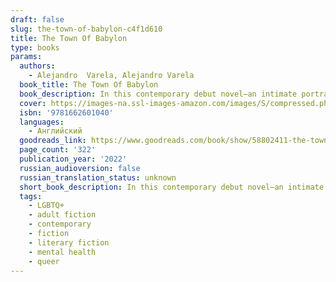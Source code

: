 ```yaml
---
draft: false
slug: the-town-of-babylon-c4f1d610
title: The Town Of Babylon
type: books
params:
  authors:
    - Alejandro  Varela, Alejandro Varela
  book_title: The Town Of Babylon
  book_description: In this contemporary debut novel—an intimate portrait of queer, racial, and class identity —Andrés, a gay Latinx professor, returns to his suburban hometown in the wake of his husband’s infidelity. There he finds himself with no excuse not to attend his twenty-year high school reunion, and hesitantly begins to reconnect with people he used to call friends.Over the next few weeks, while caring for his aging parents and navigating the neighborhood where he grew up, Andrés falls into old habits with friends he thought he’d left behind. Before long, he unexpectedly becomes entangled with his first love and is forced to tend to past wounds.Captivating and poignant; a modern coming-of-age story about the essential nature of community,The Town of Babylonis a page-turning novel about young love and a close examination of our social systems and the toll they take when they fail us.
  cover: https://images-na.ssl-images-amazon.com/images/S/compressed.photo.goodreads.com/books/1629306912i/58802411.jpg
  isbn: '9781662601040'
  languages:
    - Английский
  goodreads_link: https://www.goodreads.com/book/show/58802411-the-town-of-babylon
  page_count: '322'
  publication_year: '2022'
  russian_audioversion: false
  russian_translation_status: unknown
  short_book_description: In this contemporary debut novel—an intimate portrait of queer, racial, and class identity —Andrés, a gay Latinx professor, returns to his suburban hometown in the wake of his husband’s...
  tags:
    - LGBTQ+
    - adult fiction
    - contemporary
    - fiction
    - literary fiction
    - mental health
    - queer
---
```

